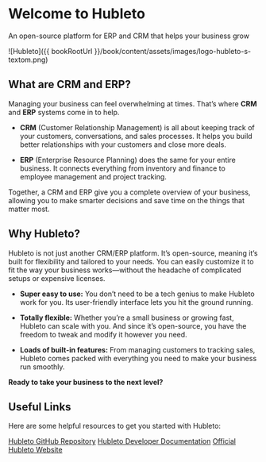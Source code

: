# Welcome to Hubleto

An open-source platform for ERP and CRM that helps your business grow

![Hubleto]({{ bookRootUrl }}/book/content/assets/images/logo-hubleto-s-textom.png)

## What are CRM and ERP?

Managing your business can feel overwhelming at times. That’s where **CRM** and **ERP** systems come in to help.

* **CRM** (Customer Relationship Management) is all about keeping track of your customers, conversations, and sales processes. It helps you build better relationships with your customers and close more deals.

* **ERP** (Enterprise Resource Planning) does the same for your entire business. It connects everything from inventory and finance to employee management and project tracking.

Together, a CRM and ERP give you a complete overview of your business, allowing you to make smarter decisions and save time on the things that matter most.

## Why Hubleto?

Hubleto is not just another CRM/ERP platform. It’s open-source, meaning it’s built for flexibility and tailored to your needs. You can easily customize it to fit the way your business works—without the headache of complicated setups or expensive licenses.

* **Super easy to use:** You don’t need to be a tech genius to make Hubleto work for you. Its user-friendly interface lets you hit the ground running.
  
* **Totally flexible:** Whether you’re a small business or growing fast, Hubleto can scale with you. And since it’s open-source, you have the freedom to tweak and modify it however you need.
  
* **Loads of built-in features:** From managing customers to tracking sales, Hubleto comes packed with everything you need to make your business run smoothly.

**Ready to take your business to the next level?**

## Useful Links

Here are some helpful resources to get you started with Hubleto:

  [Hubleto GitHub Repository](https://github.com/wai-blue/hubleto)
  [Hubleto Developer Documentation](https://developer.hubleto.com/about)
  [Official Hubleto Website](https://www.hubleto.com/en/)
  